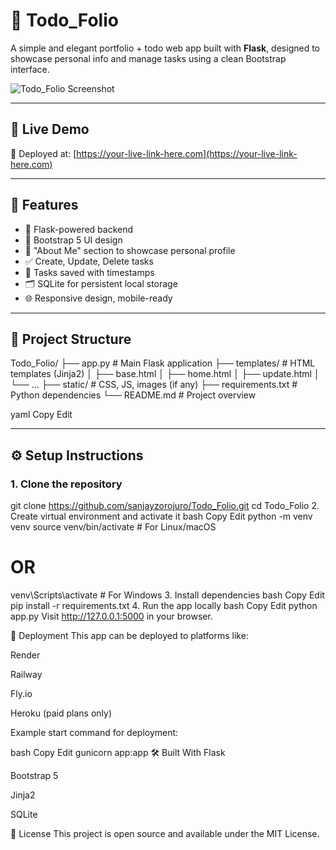 # 📝 Todo_Folio

A simple and elegant portfolio + todo web app built with **Flask**, designed to showcase personal info and manage tasks using a clean Bootstrap interface.

![Todo_Folio Screenshot](https://your-screenshot-url-if-any.com) <!-- optional -->

---

## 🔗 Live Demo

🚀 Deployed at: [https://your-live-link-here.com](https://your-live-link-here.com)

---

## 📌 Features

- 🔐 Flask-powered backend
- 🎨 Bootstrap 5 UI design
- 🧠 "About Me" section to showcase personal profile
- ✅ Create, Update, Delete tasks
- 📅 Tasks saved with timestamps
- 🗂 SQLite for persistent local storage
- 🌐 Responsive design, mobile-ready

---

## 📂 Project Structure

Todo_Folio/
├── app.py # Main Flask application
├── templates/ # HTML templates (Jinja2)
│ ├── base.html
│ ├── home.html
│ ├── update.html
│ └── ...
├── static/ # CSS, JS, images (if any)
├── requirements.txt # Python dependencies
└── README.md # Project overview

yaml
Copy
Edit

---

## ⚙️ Setup Instructions

### 1. Clone the repository

git clone https://github.com/sanjayzorojuro/Todo_Folio.git
cd Todo_Folio
2. Create virtual environment and activate it
bash
Copy
Edit
python -m venv venv
source venv/bin/activate  # For Linux/macOS
# OR
venv\Scripts\activate     # For Windows
3. Install dependencies
bash
Copy
Edit
pip install -r requirements.txt
4. Run the app locally
bash
Copy
Edit
python app.py
Visit http://127.0.0.1:5000 in your browser.

🚀 Deployment
This app can be deployed to platforms like:

Render

Railway

Fly.io

Heroku (paid plans only)

Example start command for deployment:

bash
Copy
Edit
gunicorn app:app
🛠 Built With
Flask

Bootstrap 5

Jinja2

SQLite

📜 License
This project is open source and available under the MIT License.





